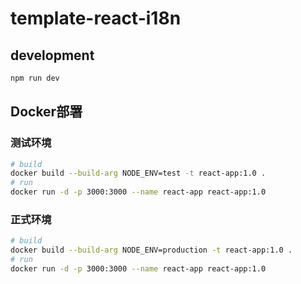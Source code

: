 # template-react-i18n

## development

```sh
npm run dev
```

## Docker部署

### 测试环境
```sh
# build
docker build --build-arg NODE_ENV=test -t react-app:1.0 .
# run
docker run -d -p 3000:3000 --name react-app react-app:1.0
```

### 正式环境
```sh
# build
docker build --build-arg NODE_ENV=production -t react-app:1.0 .
# run
docker run -d -p 3000:3000 --name react-app react-app:1.0
```
